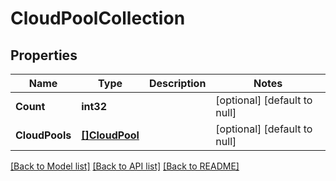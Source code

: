 # CloudPoolCollection

## Properties
Name | Type | Description | Notes
------------ | ------------- | ------------- | -------------
**Count** | **int32** |  | [optional] [default to null]
**CloudPools** | [**[]CloudPool**](cloud_pool.md) |  | [optional] [default to null]

[[Back to Model list]](../README.md#documentation-for-models) [[Back to API list]](../README.md#documentation-for-api-endpoints) [[Back to README]](../README.md)


